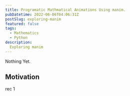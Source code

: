 ```yaml
---
title: Programatic Mathmatical Animations Using manim.
pubDatetime: 2022-06-06T04:06:31Z
postSlug: exploring-manim
featured: false
tags:
  - Mathematics
  - Python
description:
  Exploring manim
---
```


Nothing Yet.

## Motivation

rec 1
